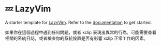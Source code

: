 # 💤 LazyVim

A starter template for [LazyVim](https://github.com/LazyVim/LazyVim).
Refer to the [documentation](https://lazyvim.github.io/installation) to get started.

如果你在這個過程中遇到任何問題，或者 xclip 表現出異常的行為，可能需要查看相關的系統日誌，或者檢查你的系統設置是否有影響 xclip 正常工作的因素。
